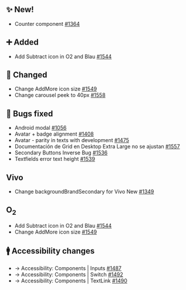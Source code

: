 ## ✨ New!

- Counter component [#1364](https://github.com/Telefonica/mistica-design/issues/1364)

## ➕ Added

- Add Subtract icon in O2 and Blau [#1544](https://github.com/Telefonica/mistica-design/issues/1544)

## 🔄 Changed

- Change AddMore icon size [#1549](https://github.com/Telefonica/mistica-design/issues/1549)
- Change carousel peek to 40px [#1558](https://github.com/Telefonica/mistica-design/issues/1558)

## 🐞 Bugs fixed

- Android modal [#1056](https://github.com/Telefonica/mistica-design/issues/1056)
- Avatar + badge alignment [#1408](https://github.com/Telefonica/mistica-design/issues/1408)
- Avatar - parity in texts with development [#1475](https://github.com/Telefonica/mistica-design/issues/1475)
- Documentación de Grid en Desktop Extra Large no se ajustan [#1557](https://github.com/Telefonica/mistica-design/issues/1557)
- Secondary Buttons Inverse Bug [#1536](https://github.com/Telefonica/mistica-design/issues/1536)
- Textfields error text height [#1539](https://github.com/Telefonica/mistica-design/issues/1539)

## Vivo

- Change backgroundBrandSecondary for Vivo New [#1349](https://github.com/Telefonica/mistica-design/issues/1349)

## O<sub>2<sub>

- Add Subtract icon in O2 and Blau [#1544](https://github.com/Telefonica/mistica-design/issues/1544)
- Change AddMore icon size [#1549](https://github.com/Telefonica/mistica-design/issues/1549)

## 🚹 Accessibility changes

- → Accessibility: Components | Inputs [#1487](https://github.com/Telefonica/mistica-design/issues/1487)
- → Accessibility: Components | Switch [#1492](https://github.com/Telefonica/mistica-design/issues/1492)
- → Accessibility: Components | TextLink [#1490](https://github.com/Telefonica/mistica-design/issues/1490)
